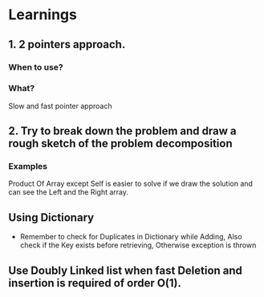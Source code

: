 ﻿# Learnings

## 1. 2 pointers approach. 

### When to use?

### What?
Slow and fast pointer approach

## 2. Try to break down the problem and draw a rough sketch of the problem decomposition
### Examples
Product Of Array except Self is easier to solve if we draw the solution and can see the Left and the Right array.

## Using Dictionary

* Remember to check for Duplicates in Dictionary while Adding, Also check if the Key exists before retrieving,
 Otherwise exception is thrown

## Use Doubly Linked list when fast Deletion and insertion is required of order O(1).



